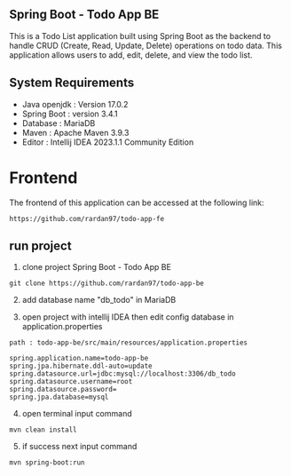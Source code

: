 ## Spring Boot - Todo App BE
This is a Todo List application built using Spring Boot as the backend to handle CRUD (Create, Read, Update, Delete) operations on todo data. This application allows users to add, edit, delete, and view the todo list.

## System Requirements

- Java openjdk : Version 17.0.2
- Spring Boot : version 3.4.1
- Database : MariaDB
- Maven : Apache Maven 3.9.3
- Editor : Intellij IDEA 2023.1.1 Community Edition

# Frontend
The frontend of this application can be accessed at the following link:
```
https://github.com/rardan97/todo-app-fe
```

## run project

1. clone project Spring Boot - Todo App BE
```
git clone https://github.com/rardan97/todo-app-be
```
2. add database name "db_todo" in MariaDB

3. open project with intellij IDEA then edit config database in application.properties
```
path : todo-app-be/src/main/resources/application.properties
```

```
spring.application.name=todo-app-be
spring.jpa.hibernate.ddl-auto=update
spring.datasource.url=jdbc:mysql://localhost:3306/db_todo
spring.datasource.username=root
spring.datasource.password=
spring.jpa.database=mysql
```


4. open terminal input command
```
mvn clean install 
```
5. if success next input command
```
mvn spring-boot:run
```